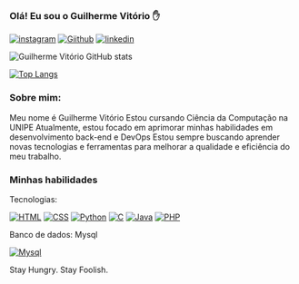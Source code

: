 
### Olá! Eu sou o Guilherme Vitório ✋

[![instagram](https://img.shields.io/badge/Instagram-E4405F?style=for-the-badge&logo=instagram&logoColor=white)](https://instagram.com/guilhermevitorio__)
[![Giithub](https://img.shields.io/badge/GitHub-100000?style=for-the-badge&logo=github&logoColor=white)](https://github.com/guivitorio)
[![linkedin](https://img.shields.io/badge/LinkedIn-0077B5?style=for-the-badge&logo=linkedin&logoColor=white)]()

![Guilherme Vitório GitHub stats](https://github-readme-stats.vercel.app/api?username=guivitorio&show_icons=true&theme=tokyonight)

[![Top Langs](https://github-readme-stats.vercel.app/api/top-langs/?username=anuraghazra&hide_progress=true)](https://github.com/guivitorio/github-readme-stats)

### Sobre mim:

Meu nome é Guilherme Vitório
Estou cursando Ciência da Computação na UNIPE
Atualmente, estou focado em aprimorar minhas habilidades em desenvolvimento back-end e DevOps
Estou sempre buscando aprender novas tecnologias e ferramentas para melhorar a qualidade e eficiência do meu trabalho.

### Minhas habilidades

Tecnologias:

[![HTML](https://img.shields.io/badge/HTML5-E34F26?style=for-the-badge&logo=html5&logoColor=white)]()
[![CSS](https://img.shields.io/badge/CSS3-1572B6?style=for-the-badge&logo=css3&logoColor=white)]()
[![Python](https://img.shields.io/badge/Python-3776AB?style=for-the-badge&logo=python&logoColor=white)]() 
[![C](https://img.shields.io/badge/C-00599C?style=for-the-badge&logo=c&logoColor=white)]()
[![Java](https://img.shields.io/badge/Java-ED8B00?style=for-the-badge&logo=openjdk&logoColor=white)]() 
[![PHP](https://img.shields.io/badge/PHP-777BB4?style=for-the-badge&logo=php&logoColor=white)]()


Banco de dados: Mysql

[![Mysql](https://img.shields.io/badge/MySQL-00000F?style=for-the-badge&logo=mysql&logoColor=white)]()

Stay Hungry. Stay Foolish.



